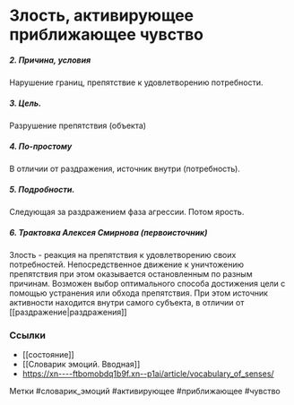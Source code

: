 #  Злость, активирующее приближающее чувство 

##### 2. Причина, условия
Нарушение границ, препятствие к удовлетворению потребности.

##### 3. Цель.
Разрушение препятствия (объекта)

##### 4. По-простому
В отличии от раздражения, источник внутри (потребность).

##### 5. Подробности.
Следующая за раздражением фаза агрессии. Потом ярость.

##### 6. Трактовка Алексея Смирнова (первоисточник)
Злость - реакция на препятствия к удовлетворению своих потребностей. Непосредственное движение к уничтожению препятствия при этом оказывается остановленным по разным причинам. Возможен выбор оптимального способа достижения цели с помощью устранения или обхода препятствия. При этом источник активности находится внутри самого субъекта, в отличии от [[раздражение|раздражения]]


### Ссылки
- [[состояние]]
- [[Словарик эмоций. Вводная]]
- https://xn----ftbomobdq1b9f.xn--p1ai/article/vocabulary_of_senses/



Метки #словарик_эмоций #активирующее #приближающее #чувство 

